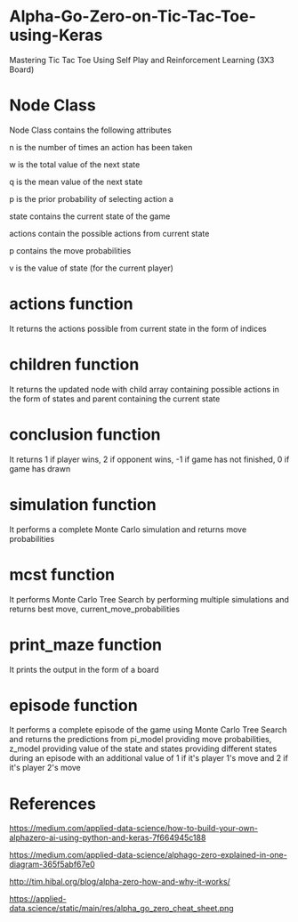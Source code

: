 # Alpha-Go-Zero-on-Tic-Tac-Toe-using-Keras
Mastering Tic Tac Toe Using Self Play and Reinforcement Learning (3X3 Board)

# Node Class
Node Class contains the following attributes

n is the number of times an action has been taken

w is the total value of the next state

q is the mean value of the next state

p is the prior probability of selecting action a 

state contains the current state of the game

actions contain the possible actions from current state

p contains the move probabilities

v is the value of state (for the current player)

# actions function
It returns the actions possible from current state in the form of indices

# children function
It returns the updated node with child array containing possible actions in the form of states and parent containing the current state

# conclusion function
It returns 1 if player wins, 2 if opponent wins, -1 if game has not finished, 0 if game has drawn

# simulation function
It performs a complete Monte Carlo simulation and returns move probabilities

# mcst function
It performs Monte Carlo Tree Search by performing multiple simulations and returns best move, current_move_probabilities

# print_maze function
It prints the output in the form of a board

# episode function
It performs a complete episode of the game using Monte Carlo Tree Search and returns the predictions from pi_model providing move probabilities, z_model providing value of the state and states providing different states during an episode with an additional value of 1 if it's player 1's move and 2 if it's player 2's move 

# References
https://medium.com/applied-data-science/how-to-build-your-own-alphazero-ai-using-python-and-keras-7f664945c188

https://medium.com/applied-data-science/alphago-zero-explained-in-one-diagram-365f5abf67e0

http://tim.hibal.org/blog/alpha-zero-how-and-why-it-works/

https://applied-data.science/static/main/res/alpha_go_zero_cheat_sheet.png
